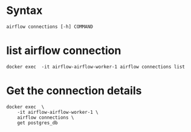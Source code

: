 # Syntax
    
    airflow connections [-h] COMMAND

# list airflow connection

    docker exec  -it airflow-airflow-worker-1 airflow connections list

# Get the connection details
    
    docker exec  \
        -it airflow-airflow-worker-1 \
        airflow connections \
        get postgres_db

